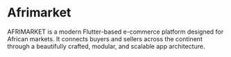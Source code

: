# Afrimarket
AFRIMARKET is a modern Flutter-based e-commerce platform designed for African markets. It connects buyers and sellers across the continent through a beautifully crafted, modular, and scalable app architecture.
